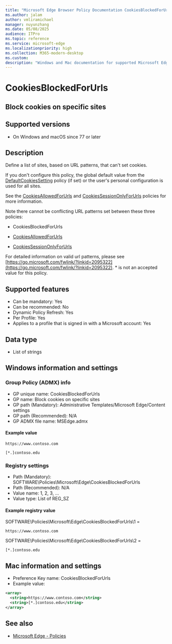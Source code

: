 ```yaml
---
title: "Microsoft Edge Browser Policy Documentation CookiesBlockedForUrls"
ms.author: jalam
author: vmliramichael
manager: nuyunzhang
ms.date: 05/08/2025
audience: ITPro
ms.topic: reference
ms.service: microsoft-edge
ms.localizationpriority: high
ms.collection: M365-modern-desktop
ms.custom:
description: "Windows and Mac documentation for supported Microsoft Edge Browser policy: Block cookies on specific sites"
---
```


<!--THIS FILE IS AUTOMATICALLY GENERATED. MANUAL CHANGES WILL BE OVERWRITTEN.-->
<!--Please contact the Microsoft Edge Manageability team with any questions.-->

# CookiesBlockedForUrls

## Block cookies on specific sites


## Supported versions

- On Windows and macOS since 77 or later

## Description

Define a list of sites, based on URL patterns, that can't set cookies.

If you don't configure this policy, the global default value from the [DefaultCookiesSetting](DefaultCookiesSetting.md) policy (if set) or the user's personal configuration is used for all sites.

See the [CookiesAllowedForUrls](CookiesAllowedForUrls.md) and [CookiesSessionOnlyForUrls](CookiesSessionOnlyForUrls.md) policies for more information.

Note there cannot be conflicting URL patterns set between these three policies:

- CookiesBlockedForUrls

- [CookiesAllowedForUrls](CookiesAllowedForUrls.md)

- [CookiesSessionOnlyForUrls](CookiesSessionOnlyForUrls.md)

For detailed information on valid url patterns, please see [https://go.microsoft.com/fwlink/?linkid=2095322](https://go.microsoft.com/fwlink/?linkid=2095322). * is not an accepted value for this policy.

## Supported features

- Can be mandatory: Yes
- Can be recommended: No
- Dynamic Policy Refresh: Yes
- Per Profile: Yes
- Applies to a profile that is signed in with a Microsoft account: Yes

## Data type

- List of strings

## Windows information and settings

### Group Policy (ADMX) info

- GP unique name: CookiesBlockedForUrls
- GP name: Block cookies on specific sites
- GP path (Mandatory): Administrative Templates/Microsoft Edge/Content settings
- GP path (Recommended): N/A
- GP ADMX file name: MSEdge.admx

#### Example value

```
https://www.contoso.com
```

```
[*.]contoso.edu
```

### Registry settings

- Path (Mandatory): SOFTWARE\Policies\Microsoft\Edge\CookiesBlockedForUrls
- Path (Recommended): N/A
- Value name: 1, 2, 3, ...
- Value type: List of REG_SZ

#### Example registry value

SOFTWARE\Policies\Microsoft\Edge\CookiesBlockedForUrls\1 =
```
https://www.contoso.com
```

SOFTWARE\Policies\Microsoft\Edge\CookiesBlockedForUrls\2 =
```
[*.]contoso.edu
```




## Mac information and settings

- Preference Key name: CookiesBlockedForUrls
- Example value:

```xml
<array>
  <string>https://www.contoso.com</string>
  <string>[*.]contoso.edu</string>
</array>
```

## See also
- [Microsoft Edge - Policies](../microsoft-edge-policies.md)
